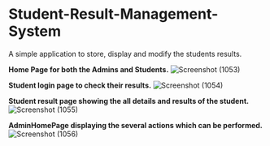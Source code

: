 # Student-Result-Management-System
A simple application to store, display and modify the students results.

**Home Page for both the Admins and Students.**
![Screenshot (1053)](https://user-images.githubusercontent.com/103052023/200771877-133b4637-71cc-430a-aa68-bf30f13cbe6b.png)

**Student login page to check their results.**
![Screenshot (1054)](https://user-images.githubusercontent.com/103052023/200771947-0d7a3ae7-6d9e-4c48-8f33-2bec5f2aa0c5.png)

**Student result page showing the all details and results of the student.**
![Screenshot (1055)](https://user-images.githubusercontent.com/103052023/200771984-6d17e1b5-422c-4daf-965e-8c6b8a743c1d.png)

**AdminHomePage displaying the several actions which can be performed.**
![Screenshot (1056)](https://user-images.githubusercontent.com/103052023/200772022-3628dfc5-d3d5-4971-9623-c8c9e5b5ee99.png)

